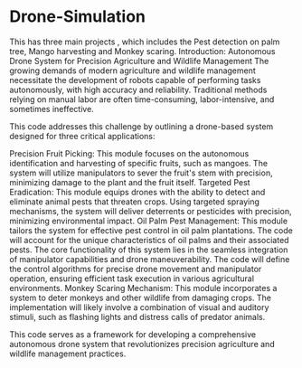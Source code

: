 # Drone-Simulation
This has three main projects , which includes the Pest detection on palm tree, Mango harvesting and Monkey scaring.
Introduction: Autonomous Drone System for Precision Agriculture and Wildlife Management
The growing demands of modern agriculture and wildlife management necessitate the development of robots capable of performing tasks autonomously, with high accuracy and reliability. Traditional methods relying on manual labor are often time-consuming, labor-intensive, and sometimes ineffective.

This code addresses this challenge by outlining a drone-based system designed for three critical applications:

Precision Fruit Picking: This module focuses on the autonomous identification and harvesting of specific fruits, such as mangoes. The system will utilize manipulators to sever the fruit's stem with precision, minimizing damage to the plant and the fruit itself.
Targeted Pest Eradication: This module equips drones with the ability to detect and eliminate animal pests that threaten crops. Using targeted spraying mechanisms, the system will deliver deterrents or pesticides with precision, minimizing environmental impact.
Oil Palm Pest Management: This module tailors the system for effective pest control in oil palm plantations. The code will account for the unique characteristics of oil palms and their associated pests.
The core functionality of this system lies in the seamless integration of manipulator capabilities and drone maneuverability. The code will define the control algorithms for precise drone movement and manipulator operation, ensuring efficient task execution in various agricultural environments.
Monkey Scaring Mechanism: This module incorporates a system to deter monkeys and other wildlife from damaging crops. The implementation will likely involve a combination of visual and auditory stimuli, such as flashing lights and distress calls of predator animals.

This code serves as a framework for developing a comprehensive autonomous drone system that revolutionizes precision agriculture and wildlife management practices.
